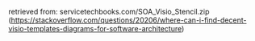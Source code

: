retrieved from: servicetechbooks.com/SOA_Visio_Stencil.zip
(https://stackoverflow.com/questions/20206/where-can-i-find-decent-visio-templates-diagrams-for-software-architecture)
